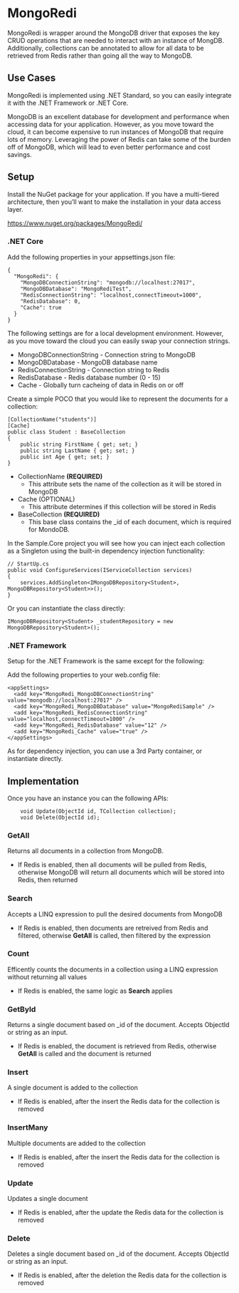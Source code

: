 # MongoRedi
MongoRedi is wrapper around the MongoDB driver that exposes the key CRUD operations that are needed to interact with an instance of MongDB.  Additionally, collections can be annotated to allow for all data to be retrieved from Redis rather than going all the way to MongoDB.

## Use Cases
MongoRedi is implemented using .NET Standard, so you can easily integrate it with the .NET Framework or .NET Core.

MongoDB is an excellent database for development and performance when accessing data for your application.  However, as you move toward the cloud, it can become expensive to run instances of MongoDB that require lots of memory.  Leveraging the power of Redis can take some of the burden off of MongoDB, which will lead to even better performance and cost savings.

## Setup
Install the NuGet package for your application.  If you have a multi-tiered architecture, then you’ll want to make the installation in your data access layer.

https://www.nuget.org/packages/MongoRedi/

### .NET Core
Add the following properties in your appsettings.json file:

```
{
  "MongoRedi": {
    "MongoDBConnectionString": "mongodb://localhost:27017",
    "MongoDBDatabase": "MongoRediTest",
    "RedisConnectionString": "localhost,connectTimeout=1000",
    "RedisDatabase": 0,
    "Cache": true
  }
}
```

The following settings are for a local development environment.  However, as you move toward the cloud you can easily swap your connection strings.

* MongoDBConnectionString - Connection string to MongoDB
* MongoDBDatabase - MongoDB database name
* RedisConnectionString - Connection string to Redis
* RedisDatabase - Redis database number (0 - 15)
* Cache - Globally turn cacheing of data in Redis on or off

Create a simple POCO that you would like to represent the documents for a collection:

```
[CollectionName("students")]
[Cache]
public class Student : BaseCollection
{
    public string FirstName { get; set; }
    public string LastName { get; set; }
    public int Age { get; set; }
}
```

* CollectionName **(REQUIRED)**
  * This attribute sets the name of the collection as it will be stored in MongoDB
* Cache (OPTIONAL)
  * This attribute determines if this collection will be stored in Redis
* BaseCollection **(REQUIRED)**
  * This base class contains the \_id of each document, which is required for MondoDB.

In the Sample.Core project you will see how you can inject each collection as a Singleton using the built-in dependency injection functionality:

```
// StartUp.cs
public void ConfigureServices(IServiceCollection services)
{
    services.AddSingleton<IMongoDBRepository<Student>, MongoDBRepository<Student>>();
}
```

Or you can instantiate the class directly:

```
IMongoDBRepository<Student> _studentRepository = new MongoDBRepository<Student>();
```

### .NET Framework
Setup for the .NET Framework is the same except for the following:

Add the following properties to your web.config file:

```
<appSettings>
  <add key="MongoRedi_MongoDBConnectionString" value="mongodb://localhost:27017" />
  <add key="MongoRedi_MongoDBDatabase" value="MongoRediSample" />
  <add key="MongoRedi_RedisConnectionString" value="localhost,connectTimeout=1000" />
  <add key="MongoRedi_RedisDatabase" value="12" />
  <add key="MongoRedi_Cache" value="true" />
</appSettings>
  ```

As for dependency injection, you can use a 3rd Party container, or instantiate directly.

## Implementation
Once you have an instance you can the following APIs:


        
        
        void Update(ObjectId id, TCollection collection);
        void Delete(ObjectId id);


### GetAll
Returns all documents in a collection from MongoDB.

* If Redis is enabled, then all documents will be pulled from Redis, otherwise MongoDB will return all documents which will be stored into Redis, then returned

### Search
Accepts a LINQ expression to pull the desired documents from MongoDB

* If Redis is enabled, then documents are retreived from Redis and filtered, otherwise **GetAll** is called, then filtered by the expression

### Count
Efficently counts the documents in a collection using a LINQ expression without returning all values

* If Redis is enabled, the same logic as **Search** applies

### GetById
Returns a single document based on \_id of the document.  Accepts ObjectId or string as an input.

* If Redis is enabled, the document is retrieved from Redis, otherwise **GetAll** is called and the document is returned

### Insert
A single document is added to the collection

* If Redis is enabled, after the insert the Redis data for the collection is removed

### InsertMany
Multiple documents are added to the collection

* If Redis is enabled, after the insert the Redis data for the collection is removed

### Update
Updates a single document

* If Redis is enabled, after the update the Redis data for the collection is removed 

### Delete
Deletes a single document based on \_id of the document.  Accepts ObjectId or string as an input.

* If Redis is enabled, after the deletion the Redis data for the collection is removed 
